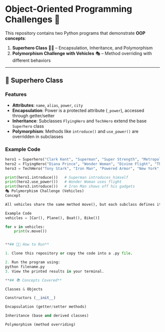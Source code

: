 # Object-Oriented Programming Challenges 🚀

This repository contains two Python programs that demonstrate **OOP concepts**:  
1. **Superhero Class** 🦸‍♂️ – Encapsulation, Inheritance, and Polymorphism  
2. **Polymorphism Challenge with Vehicles** 🎭 – Method overriding with different behaviors  

---

## 🦸 Superhero Class

### Features
- **Attributes**: `name`, `alias`, `power`, `city`
- **Encapsulation**: Power is a protected attribute (`_power`), accessed through getter/setter
- **Inheritance**: Subclasses `FlyingHero` and `TechHero` extend the base `Superhero` class
- **Polymorphism**: Methods like `introduce()` and `use_power()` are overridden in subclasses

### Example Code
```python
hero1 = Superhero("Clark Kent", "Superman", "Super Strength", "Metropolis")
hero2 = FlyingHero("Diana Prince", "Wonder Woman", "Divine Flight", "Themyscira", 1200)
hero3 = TechHero("Tony Stark", "Iron Man", "Powered Armor", "New York", ["Repulsors", "Missiles", "AI"])

print(hero1.introduce())   # Superman introduces himself
print(hero2.use_power())   # Wonder Woman uses flight
print(hero3.introduce())   # Iron Man shows off his gadgets
🎭 Polymorphism Challenge (Vehicles)
Concept

All vehicles share the same method move(), but each subclass defines it differently.

Example Code
vehicles = [Car(), Plane(), Boat(), Bike()]

for v in vehicles:
    print(v.move())


**## 🧑‍💻 How to Run**

1. Clone this repository or copy the code into a .py file.

2. Run the program using:
python filename.py
3. View the printed results in your terminal.

**## 📚 Concepts Covered**

Classes & Objects

Constructors (__init__)

Encapsulation (getter/setter methods)

Inheritance (base and derived classes)

Polymorphism (method overriding)
